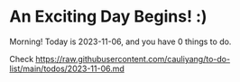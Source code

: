 # An Exciting Day Begins! :)

Morning! Today is 2023-11-06, and you have 0 things to do.

Check https://raw.githubusercontent.com/cauliyang/to-do-list/main/todos/2023-11-06.md